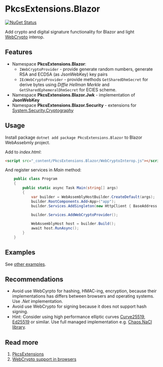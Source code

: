 # PkcsExtensions.Blazor
[![NuGet Status](http://img.shields.io/nuget/v/PkcsExtensions.Blazor.svg?style=flat)](https://www.nuget.org/packages/PkcsExtensions.Blazor/)

 Add crypto and digital signature functionality for Blazor and light [WebCrypto](https://developer.mozilla.org/en-US/docs/Web/API/Web_Crypto_API) interop.

 ## Features
 - Namespace **PkcsExtensions.Blazor**:
   - `IWebCryptoProvider` - provide generate random numbers, generate RSA and ECDSA (as JsonWebKey) key pairs
   - `IEcWebCryptoProvider` - provide methods `GetSharedDhmSecret` for derive bytes using _Diffie Hellman Merkle_ and `GetSharedEphemeralDhmSecret` for ECIES scheme.
- Namespace **PkcsExtensions.Blazor.Jwk** - implementation of __JsonWebKey__
- Namespace **PkcsExtensions.Blazor.Security** - extensions for [System.Security.Cryptography](https://docs.microsoft.com/en-us/dotnet/api/system.security.cryptography?view=netstandard-2.1)

## Usage
Install package `dotnet add package PkcsExtensions.Blazor` to Blazor WebAssebmly project.

Add to _index.html_:
```html
<script src="_content/PkcsExtensions.Blazor/WebCryptoInterop.js"></script>
```

And register services in _Main_ method:
```cs
    public class Program
    {
        public static async Task Main(string[] args)
        {
            var builder = WebAssemblyHostBuilder.CreateDefault(args);
            builder.RootComponents.Add<App>("app");
            builder.Services.AddSingleton(new HttpClient { BaseAddress = new Uri(builder.HostEnvironment.BaseAddress) });
            
            builder.Services.AddWebCryptoProvider();

            WebAssemblyHost host = builder.Build();
            await host.RunAsync();
        }
    }
```
## Examples

See [other examples](Examples/BlazorWebAssemblyExamples.md).

## Recommendations
- Avoid use WebCyrpto for hashing, HMAC-ing, encryption, because their implementations has differs between browsers and operating systems. Use _.Net_ implementation.
- Avoid use WebCrypto for signing because it does not support hash signing.
- Hint: Consider using high performance elliptic curves [Curve25519](https://en.wikipedia.org/wiki/Curve25519),
[Ed25519](https://en.wikipedia.org/wiki/EdDSA#Ed25519) or similar. Use full managed implementation e.g. [Chaos.NaCl library](https://github.com/CodesInChaos/Chaos.NaCl).

## Read more
1. [PkcsExtensions](https://github.com/harrison314/PkcsExtensions)
1. [WebCrypto support in browsers](https://diafygi.github.io/webcrypto-examples/)
